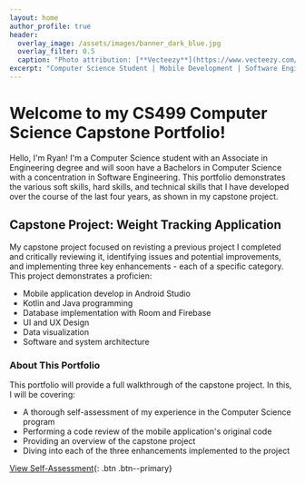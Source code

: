 ```yaml
--- 
layout: home
author_profile: true
header: 
  overlay_image: /assets/images/banner_dark_blue.jpg
  overlay_filter: 0.5
  caption: "Photo attribution: [**Vecteezy**](https://www.vecteezy.com/free-vector/polygon-gradient)"
excerpt: "Computer Science Student | Mobile Development | Software Engineering"
---
```


# Welcome to my CS499 Computer Science Capstone Portfolio!

Hello, I'm Ryan! I'm a Computer Science student with an Associate in Engineering degree and will soon have a Bachelors in Computer Science with a concentration in Software Engineering. This portfolio demonstrates the various soft skills, hard skills, and technical skills that I have developed over the course of the last four years, as shown in my capstone project. 

## Capstone Project: Weight Tracking Application

My capstone project focused on revisting a previous project I completed and critically reviewing it, identifying issues and potential improvements, and implementing three key enhancements - each of a specific category. This project demonstrates a proficien:
- Mobile application develop in Android Studio
- Kotlin and Java programming
- Database implementation with Room and Firebase
- UI and UX Design
- Data visualization
- Software and system architecture

### About This Portfolio

This portfolio will provide a full walkthrough of the capstone project. In this, I will be covering:
- A thorough self-assessment of my experience in the Computer Science program
- Performing a code review of the mobile application's original code
- Providing an overview of the capstone project
- Diving into each of the three enhancements implemented to the project

[View Self-Assessment](/self-assessment/){: .btn .btn--primary}
